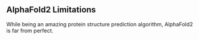 ## AlphaFold2 Limitations

While being an amazing protein structure prediction algorithm, AlphaFold2 is far from perfect. 
